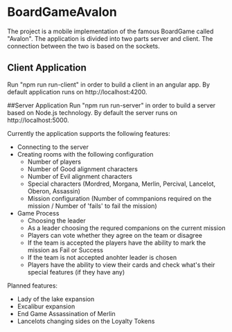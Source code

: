 # BoardGameAvalon
The project is a mobile implementation of the famous BoardGame called "Avalon". 
The application is divided into two parts server and client.
The connection between the two is based on the sockets.

## Client Application
Run "npm run run-client" in order to build a client in an angular app. By default application runs on http://localhost:4200.

##Server Application
Run "npm run run-server" in order to build a server based on Node.js technology. By default the server runs on http://localhost:5000.

Currently the application supports the following features:
* Connecting to the server
* Creating rooms with the following configuration
  * Number of players
  * Number of Good alignment characters
  * Number of Evil alignment characters
  * Special characters (Mordred, Morgana, Merlin, Percival, Lancelot, Oberon, Assassin)
  * Mission configuration (Number of commpanions required on the mission / Number of 'fails' to fail the mission)
* Game Process
  * Choosing the leader
  * As a leader choosing the requred companions on the current mission
  * Players can vote whether they agree on the team or disagree
  * If the team is accepted the players have the ability to mark the mission as Fail or Success
  * If the team is not accepted anohter leader is chosen
  * Players have the ability to view their cards and check what's their special features (if they have any)


Planned features:
* Lady of the lake expansion
* Excalibur expansion
* End Game Assassination of Merlin
* Lancelots changing sides on the Loyalty Tokens
